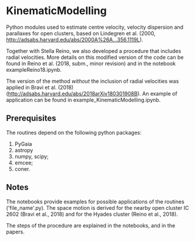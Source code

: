 # KinematicModelling


Python modules used to estimate centre velocity, velocity dispersion and parallaxes for open clusters, based on Lindegren et al. (2000, http://adsabs.harvard.edu/abs/2000A%26A...356.1119L). 


Together with Stella Reino, we also developed a procedure that includes radial velocities. More details on this modified version 
of the code can be found in Reino et al. (2018, subm., minor revision) and in the notebook exampleReino18.ipynb.

The version of the method *without* the inclusion of radial velocities was applied in Bravi et al. (2018) (http://adsabs.harvard.edu/abs/2018arXiv180301908B). An example of application can be found in example_KinematicModelling.ipynb.

## Prerequisites

The routines depend on the following python packages:
1. PyGaia
2. astropy
3. numpy, scipy;
4. emcee;
5. coner.


## Notes
The notebooks provide examples for  possible applications of the routines ('file_name'.py).
The space motion is derived for the nearby open cluster IC 2602 (Bravi et al., 2018) 
and for the Hyades cluster (Reino et al., 2018).

The steps of the procedure are explained in the notebooks, and in the papers.





